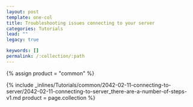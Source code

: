 ```yaml
---
layout: post
template: one-col
title: Troubleshooting issues connecting to your server
categories: Tutorials
lead: ""
legacy: true

keywords: []
permalink: /:collection/:path
---
```



{% assign product = "common" %}

{% include _inlines/Tutorials/common/2042-02-11-connecting-to-server/2042-02-11-connecting-to-server_there-are-a-number-of-steps-v1.md  product = page.collection %}
